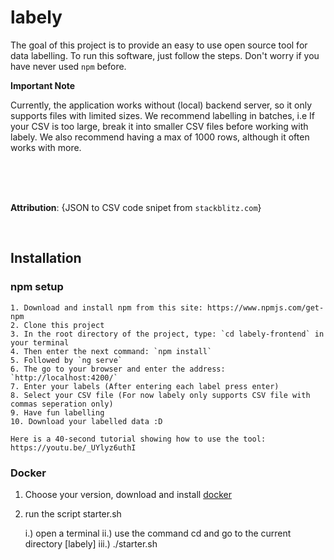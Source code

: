 # labely

The goal of this project is to provide an easy to use open source tool for data labelling. To run this software, just follow the steps. Don't worry if you have never used `npm` before.

**Important Note**

Currently, the application works without (local) backend server, so it only supports files with limited sizes. We recommend labelling in batches, i.e If your CSV is too large, break it into smaller CSV files before working with labely. We also recommend having a max of 1000 rows, although it often works with more.

<br/>
<br/>
<br/>

**Attribution**: {JSON to CSV code snipet from `stackblitz.com`}

<br>

## Installation

### npm setup

    1. Download and install npm from this site: https://www.npmjs.com/get-npm
    2. Clone this project
    3. In the root directory of the project, type: `cd labely-frontend` in your terminal
    4. Then enter the next command: `npm install`
    5. Followed by `ng serve`
    6. The go to your browser and enter the address: `http://localhost:4200/`
    7. Enter your labels (After entering each label press enter)
    8. Select your CSV file (For now labely only supports CSV file with commas seperation only)
    9. Have fun labelling
    10. Download your labelled data :D

    Here is a 40-second tutorial showing how to use the tool: https://youtu.be/_UYlyz6uthI

### Docker

1.  Choose your version, download and install <a href="https://www.docker.com/get-started">docker</a>

2.  run the script starter.sh


    i.) open a terminal
    ii.) use the command cd and go to the current directory [labely]
    iii.) ./starter.sh
